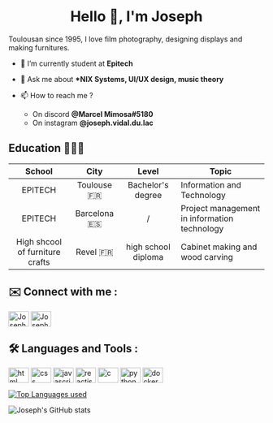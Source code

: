 <h1 align="center">Hello 👋, I'm Joseph</h1>

Toulousan since 1995, I love film photography, designing displays and making furnitures.

- 🔭 I’m currently student at **Epitech**

- 💬 Ask me about **\*NIX Systems, UI/UX design, music theory**

- 📫 How to reach me ?
	- On discord **@Marcel Mimosa#5180**
	- On instagram **@joseph.vidal.du.lac**

## Education 👨🏻‍🎓

|	School     | City | Level | Topic |
|:------------:|:---------------:|:-------------:|---|
| EPITECH | Toulouse 🇫🇷	| Bachelor's degree | Information and Technology|
| EPITECH | Barcelona 🇪🇸| / | Project management in information technology |
| High shcool of furniture crafts | Revel 🇫🇷 | high school diploma | Cabinet making and wood carving |

## ✉️ Connect with me :
<p>
<a href="https://www.linkedin.com/in/joseph-vidal/" target="blank"><img align="center" src="https://raw.githubusercontent.com/rahuldkjain/github-profile-readme-generator/master/src/images/icons/Social/linked-in-alt.svg" alt="Joseph Vidal" height="30" width="40" /></a>
<a href="https://www.instagram.com/joseph.vidal.du.lac/" target="blank"><img align="center" src="https://raw.githubusercontent.com/rahuldkjain/github-profile-readme-generator/master/src/images/icons/Social/instagram.svg" alt="Joseph Vidal" height="30" width="40" /></a>
</p>

## 🛠️ Languages and Tools :
<p>
<img align="center" src="https://raw.githubusercontent.com/rahuldkjain/github-profile-readme-generator/master/src/images/icons/FrontendDevelopment/html.svg" alt="html" height="30" width="40"/>
<img align="center" src="https://raw.githubusercontent.com/rahuldkjain/github-profile-readme-generator/master/src/images/icons/FrontendDevelopment/css.svg" alt="css" height="30" width="40"/>
<img align="center" src="https://raw.githubusercontent.com/rahuldkjain/github-profile-readme-generator/master/src/images/icons/ProgrammingLanguages/javascript.svg" alt="javascript" height="30" width="40"/>
<img align="center" src="https://raw.githubusercontent.com/rahuldkjain/github-profile-readme-generator/master/src/images/icons/FrontendDevelopment/reactjs.svg" alt="reactjs" height="30" width="40"/>
<img align="center" src="https://raw.githubusercontent.com/rahuldkjain/github-profile-readme-generator/master/src/images/icons/ProgrammingLanguages/c.svg" alt="c" height="30" width="40"/>
<img align="center" src="https://raw.githubusercontent.com/rahuldkjain/github-profile-readme-generator/master/src/images/icons/ProgrammingLanguages/python.svg" alt="python" height="30" width="40"/>
<img align="center" src="https://raw.githubusercontent.com/rahuldkjain/github-profile-readme-generator/master/src/images/icons/Devops/docker.svg" alt="docker" height="30" width="40"/>
</p>

[![Top Languages used](https://github-readme-stats.vercel.app/api/top-langs/?username=JosephVidal&theme=gruvbox)](https://github.com/anuraghazra/github-readme-stats)

![Joseph's GitHub stats](https://github-readme-stats.vercel.app/api?username=JosephVidal&show_icons=true&theme=gruvbox)
